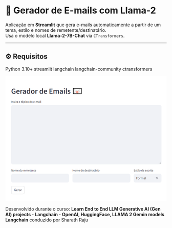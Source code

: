 # 📧 Gerador de E-mails com Llama-2

Aplicação em **Streamlit** que gera e-mails automaticamente a partir de um tema, estilo e nomes de remetente/destinatário.  
Usa o modelo local **Llama-2-7B-Chat** via `CTransformers`.

---

## ⚙️ Requisitos

Python 3.10+
streamlit
langchain
langchain-community
ctransformers

![Tela inicial](Email_Generator_with_llama/geradordeemails.PNG)


Desenvolvido durante o curso: **Learn End to End LLM Generative AI (Gen AI) projects - Langchain - OpenAI, HuggingFace, LLAMA 2 Gemin models Langchain** conduzido por Sharath Raju
